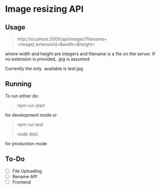 # Image resizing API

## Usage
>http://localhost:3000/api/images?filename=<image[.extension]>&width=<width>&height=<height>

where width and height are integers and filename is a file on the server.
If no extension is provided, .jpg is assumed

Currently the only <image> available is test.jpg


## Running
To run either do:

>npm run start

for development mode
or

>npm run test
>
>node dist/. 

for production mode

## To-Do
-[ ] File Uploading
-[ ] Rename API
-[ ] Frontend